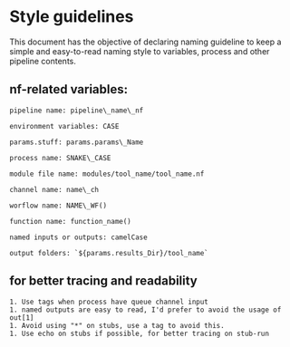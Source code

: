 # Style guidelines
This document has the objective of declaring naming guideline to keep
a simple and easy-to-read naming style to variables, process and other pipeline contents.

## nf-related variables:
    pipeline name: pipeline\_name\_nf

    environment variables: CASE

    params.stuff: params.params\_Name

    process name: SNAKE\_CASE

    module file name: modules/tool_name/tool_name.nf

    channel name: name\_ch

    worflow name: NAME\_WF()

    function name: function_name()

    named inputs or outputs: camelCase

    output folders: `${params.results_Dir}/tool_name`

## for better tracing and readability
    1. Use tags when process have queue channel input
    1. named outputs are easy to read, I'd prefer to avoid the usage of out[1]
    1. Avoid using "*" on stubs, use a tag to avoid this.
    1. Use echo on stubs if possible, for better tracing on stub-run
